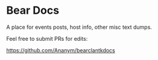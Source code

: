 # Bear Docs

A place for events posts, host info, other misc text dumps.

Feel free to submit PRs for edits:

https://github.com/Ananym/bearclantkdocs
